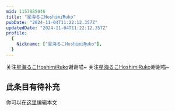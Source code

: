 ```yaml
---
mid: 1157885046
title: "星海るこHoshimiRuko"
pubDate: "2024-11-04T11:22:12.357Z"
updatedDate: "2024-11-04T11:22:12.357Z"
profile:
  {
    Nickname: ["星海るこHoshimiRuko"],
  }
---
```


关注[星海るこHoshimiRuko](https://space.bilibili.com/1157885046)谢谢喵~ 关注[星海るこHoshimiRuko](https://space.bilibili.com/1157885046)谢谢喵~

## 此条目有待补充
你可以在[这里](https://github.com/Yuhanawa/VTuber.ICU-Content/edit/master/v/星海るこHoshimiRuko/index.md)编辑本文

